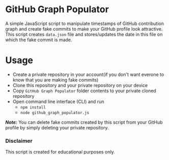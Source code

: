 # GitHub Graph Populator

A simple JavaScript script to manipulate timestamps of GitHub contribution graph and create fake commits to make your GitHub profile look attractive. This script creates `data.json` file and stores/updates the date in this file on which the fake commit is made.

# Usage
- Create a private repository in your account(if you don't want everone to know that you are making fake commits)
- Clone this repository and your private repository on your device
- Copy `GitHub Graph Populator` folder contents to your private cloned repository
- Open command line interface (CLI) and run
    - `npm install`
    - `node github_graph_populator.js`

***Note:*** You can delete fake commits created by this script from your GitHub profile by simply deleting your private repository.

### **Disclaimer**
This script is created for educational purposes only. 